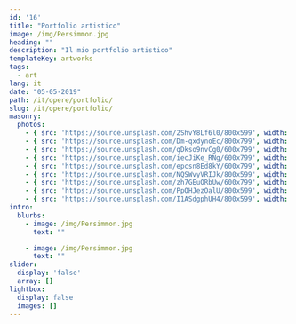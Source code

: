 ```yaml
---
id: '16'
title: "Portfolio artistico"
image: /img/Persimmon.jpg
heading: ""
description: "Il mio portfolio artistico"
templateKey: artworks
tags:
  - art
lang: it
date: "05-05-2019"
path: /it/opere/portfolio/
slug: /it/opere/portfolio/
masonry:
  photos:
    - { src: 'https://source.unsplash.com/2ShvY8Lf6l0/800x599', width: 4, height: 3, link: '/it/opere/introduzione/', title: 'La foresta' }
    - { src: 'https://source.unsplash.com/Dm-qxdynoEc/800x799', width: 1, height: 1, link: '/it/opere/pittura/', title: 'Il fungo' }
    - { src: 'https://source.unsplash.com/qDkso9nvCg0/600x799', width: 3, height: 4, link: '/it/opere/scultura/', title: 'Il lago' }
    - { src: 'https://source.unsplash.com/iecJiKe_RNg/600x799', width: 3, height: 4, link: '/it/opere/performance/', title: 'Il fiume' }
    - { src: 'https://source.unsplash.com/epcsn8Ed8kY/600x799', width: 3, height: 4, link: '/it/opere/interattività/', title: 'Le foglie' }
    - { src: 'https://source.unsplash.com/NQSWvyVRIJk/800x599', width: 4, height: 3, link: '/it/opere/', title: 'Gli alberi' }
    - { src: 'https://source.unsplash.com/zh7GEuORbUw/600x799', width: 3, height: 4, link: '/it/opere/', title: 'Gli abeti' }
    - { src: 'https://source.unsplash.com/PpOHJezOalU/800x599', width: 4, height: 3, link: '/it/opere/', title: 'La ghianda' }
    - { src: 'https://source.unsplash.com/I1ASdgphUH4/800x599', width: 4, height: 3, link: '/it/opere/', title: 'La strada' }
intro:
  blurbs:
    - image: /img/Persimmon.jpg
      text: ""

    - image: /img/Persimmon.jpg
      text: ""
slider:
  display: 'false'
  array: []
lightbox:
  display: false
  images: []
---
```

